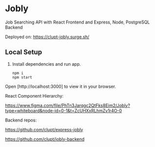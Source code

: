 # Jobly
Job Searching API with React Frontend and Express, Node, PostgreSQL Backend

Deployed on: https://clupt-jobly.surge.sh/

## Local Setup

1. Install dependencies and run app.

    ```
    npm i
    npm start
    ```

Open [http://localhost:3000] to view it in your browser.


React Component Hierarchy:

https://www.figma.com/file/PhTn3Jarqgc2QtFks8Eim2/Jobly?type=whiteboard&node-id=0-1&t=ZcUHXxRLhmZv1r4O-0

Backend repos:

https://github.com/clupt/express-jobly

https://github.com/clupt/jobly-backend